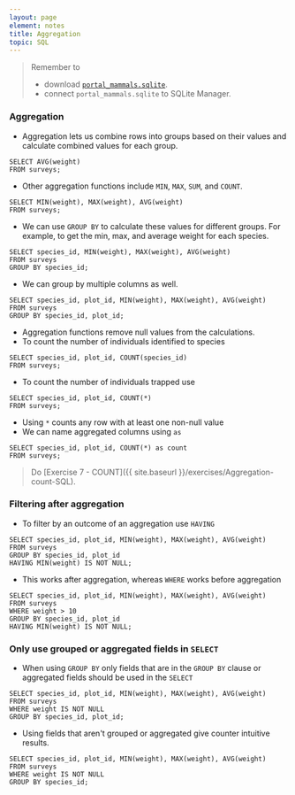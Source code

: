 ```yaml
---
layout: page
element: notes
title: Aggregation
topic: SQL
---
```


> Remember to
>
> * download [`portal_mammals.sqlite`](https://ndownloader.figshare.com/files/2292171).
> * connect `portal_mammals.sqlite` to SQLite Manager.

### Aggregation

* Aggregation lets us combine rows into groups based on their values and
calculate combined values for each group.

```
SELECT AVG(weight)
FROM surveys;
```

* Other aggregation functions include `MIN`, `MAX`, `SUM`, and `COUNT`.

```
SELECT MIN(weight), MAX(weight), AVG(weight)
FROM surveys;
```

* We can use `GROUP BY` to calculate these values for different groups. For
  example, to get the min, max, and average weight for each species.

```
SELECT species_id, MIN(weight), MAX(weight), AVG(weight)
FROM surveys
GROUP BY species_id;
```

* We can group by multiple columns as well.

```
SELECT species_id, plot_id, MIN(weight), MAX(weight), AVG(weight)
FROM surveys
GROUP BY species_id, plot_id;
```

* Aggregation functions remove null values from the calculations.
* To count the number of individuals identified to species

```
SELECT species_id, plot_id, COUNT(species_id)
FROM surveys;
```

* To count the number of individuals trapped use

```
SELECT species_id, plot_id, COUNT(*)
FROM surveys;
```

* Using `*` counts any row with at least one non-null value
* We can name aggregated columns using `as`

```
SELECT species_id, plot_id, COUNT(*) as count
FROM surveys;
```

> Do [Exercise 7 - COUNT]({{ site.baseurl }}/exercises/Aggregation-count-SQL).

### Filtering after aggregation

* To filter by an outcome of an aggregation use `HAVING`

```
SELECT species_id, plot_id, MIN(weight), MAX(weight), AVG(weight)
FROM surveys
GROUP BY species_id, plot_id
HAVING MIN(weight) IS NOT NULL;
```

* This works after aggregation, whereas `WHERE` works before aggregation

```
SELECT species_id, plot_id, MIN(weight), MAX(weight), AVG(weight)
FROM surveys
WHERE weight > 10
GROUP BY species_id, plot_id
HAVING MIN(weight) IS NOT NULL;
```

### Only use grouped or aggregated fields in `SELECT`

* When using `GROUP BY` only fields that are in the `GROUP BY` clause or
aggregated fields should be used in the `SELECT`

```
SELECT species_id, plot_id, MIN(weight), MAX(weight), AVG(weight)
FROM surveys
WHERE weight IS NOT NULL
GROUP BY species_id, plot_id;
```

* Using fields that aren't grouped or aggregated give counter intuitive results.

```
SELECT species_id, plot_id, MIN(weight), MAX(weight), AVG(weight)
FROM surveys
WHERE weight IS NOT NULL
GROUP BY species_id;
```
